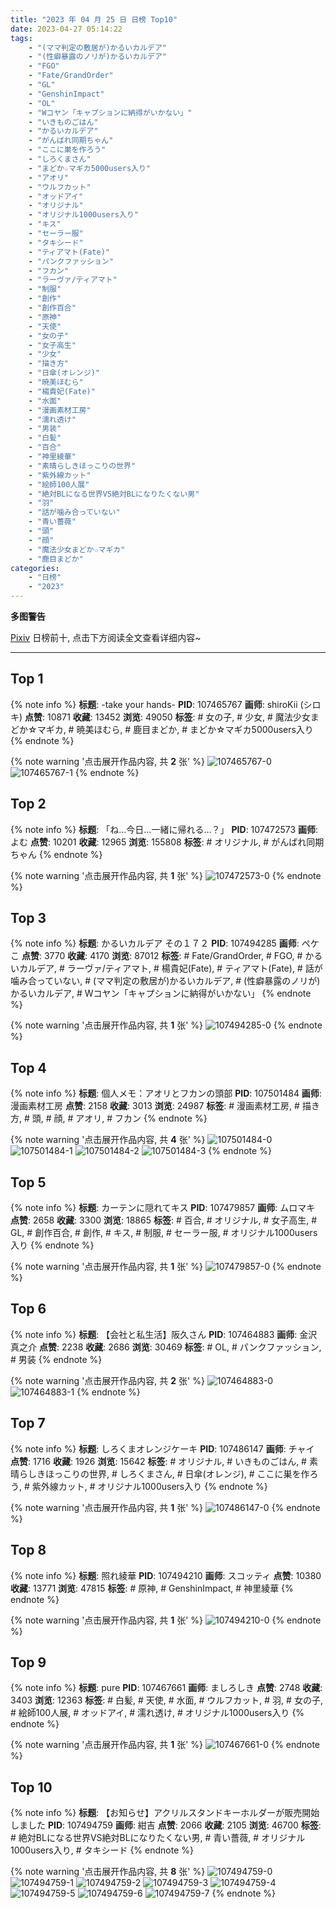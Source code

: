 ```yaml
---
title: "2023 年 04 月 25 日 日榜 Top10"
date: 2023-04-27 05:14:22
tags:
    - "(ママ判定の敷居が)かるいカルデア"
    - "(性癖暴露のノリが)かるいカルデア"
    - "FGO"
    - "Fate/GrandOrder"
    - "GL"
    - "GenshinImpact"
    - "OL"
    - "Wコヤン「キャプションに納得がいかない」"
    - "いきものごはん"
    - "かるいカルデア"
    - "がんばれ同期ちゃん"
    - "ここに巣を作ろう"
    - "しろくまさん"
    - "まどか☆マギカ5000users入り"
    - "アオリ"
    - "ウルフカット"
    - "オッドアイ"
    - "オリジナル"
    - "オリジナル1000users入り"
    - "キス"
    - "セーラー服"
    - "タキシード"
    - "ティアマト(Fate)"
    - "パンクファッション"
    - "フカン"
    - "ラーヴァ/ティアマト"
    - "制服"
    - "創作"
    - "創作百合"
    - "原神"
    - "天使"
    - "女の子"
    - "女子高生"
    - "少女"
    - "描き方"
    - "日傘(オレンジ)"
    - "暁美ほむら"
    - "楊貴妃(Fate)"
    - "水面"
    - "漫画素材工房"
    - "濡れ透け"
    - "男装"
    - "白髪"
    - "百合"
    - "神里綾華"
    - "素晴らしきほっこりの世界"
    - "紫外線カット"
    - "絵師100人展"
    - "絶対BLになる世界VS絶対BLになりたくない男"
    - "羽"
    - "話が噛み合っていない"
    - "青い薔薇"
    - "頭"
    - "顔"
    - "魔法少女まどか☆マギカ"
    - "鹿目まどか"
categories:
    - "日榜"
    - "2023"
---
```


<i class="fa fa-triangle-exclamation"></i>**多图警告**<i class="fa fa-triangle-exclamation"></i>

[Pixiv](https://www.pixiv.net/) 日榜前十, 点击下方阅读全文查看详细内容~

<!-- more -->

---

## Top 1

{% note info %}
**标题**: -take your hands-
**PID**: 107465767 **画师**: shiroKii (シロキ)
**点赞**: 10871 **收藏**: 13452 **浏览**: 49050
**标签**: # 女の子, # 少女, # 魔法少女まどか☆マギカ, # 暁美ほむら, # 鹿目まどか, # まどか☆マギカ5000users入り
{% endnote %}

{% note warning '点击展开作品内容, 共 **2** 张' %}
![107465767-0](https://i.pixiv.re/img-original/img/2023/04/24/00/38/12/107465767_p0.png)
![107465767-1](https://i.pixiv.re/img-original/img/2023/04/24/00/38/12/107465767_p1.png)
{% endnote %}

## Top 2

{% note info %}
**标题**: 「ね…今日…一緒に帰れる…？」
**PID**: 107472573 **画师**: よむ
**点赞**: 10201 **收藏**: 12965 **浏览**: 155808
**标签**: # オリジナル, # がんばれ同期ちゃん
{% endnote %}

{% note warning '点击展开作品内容, 共 **1** 张' %}
![107472573-0](https://i.pixiv.re/img-original/img/2023/04/24/08/04/19/107472573_p0.png)
{% endnote %}

## Top 3

{% note info %}
**标题**: かるいカルデア その１７２
**PID**: 107494285 **画师**: ペケこ
**点赞**: 3770 **收藏**: 4170 **浏览**: 87012
**标签**: # Fate/GrandOrder, # FGO, # かるいカルデア, # ラーヴァ/ティアマト, # 楊貴妃(Fate), # ティアマト(Fate), # 話が噛み合っていない, # (ママ判定の敷居が)かるいカルデア, # (性癖暴露のノリが)かるいカルデア, # Wコヤン「キャプションに納得がいかない」
{% endnote %}

{% note warning '点击展开作品内容, 共 **1** 张' %}
![107494285-0](https://i.pixiv.re/img-original/img/2023/04/25/00/01/22/107494285_p0.png)
{% endnote %}

## Top 4

{% note info %}
**标题**: 個人メモ：アオリとフカンの頭部
**PID**: 107501484 **画师**: 漫画素材工房
**点赞**: 2158 **收藏**: 3013 **浏览**: 24987
**标签**: # 漫画素材工房, # 描き方, # 頭, # 顔, # アオリ, # フカン
{% endnote %}

{% note warning '点击展开作品内容, 共 **4** 张' %}
![107501484-0](https://i.pixiv.re/img-original/img/2023/04/25/07/00/11/107501484_p0.jpg)
![107501484-1](https://i.pixiv.re/img-original/img/2023/04/25/07/00/11/107501484_p1.jpg)
![107501484-2](https://i.pixiv.re/img-original/img/2023/04/25/07/00/11/107501484_p2.jpg)
![107501484-3](https://i.pixiv.re/img-original/img/2023/04/25/07/00/11/107501484_p3.jpg)
{% endnote %}

## Top 5

{% note info %}
**标题**: カーテンに隠れてキス
**PID**: 107479857 **画师**: ムロマキ
**点赞**: 2658 **收藏**: 3300 **浏览**: 18865
**标签**: # 百合, # オリジナル, # 女子高生, # GL, # 創作百合, # 創作, # キス, # 制服, # セーラー服, # オリジナル1000users入り
{% endnote %}

{% note warning '点击展开作品内容, 共 **1** 张' %}
![107479857-0](https://i.pixiv.re/img-original/img/2023/04/24/16/23/54/107479857_p0.jpg)
{% endnote %}

## Top 6

{% note info %}
**标题**: 【会社と私生活】阪久さん
**PID**: 107464883 **画师**: 金沢真之介
**点赞**: 2238 **收藏**: 2686 **浏览**: 30469
**标签**: # OL, # パンクファッション, # 男装
{% endnote %}

{% note warning '点击展开作品内容, 共 **2** 张' %}
![107464883-0](https://i.pixiv.re/img-original/img/2023/04/24/00/14/09/107464883_p0.jpg)
![107464883-1](https://i.pixiv.re/img-original/img/2023/04/24/00/14/09/107464883_p1.jpg)
{% endnote %}

## Top 7

{% note info %}
**标题**: しろくまオレンジケーキ
**PID**: 107486147 **画师**: チャイ
**点赞**: 1716 **收藏**: 1926 **浏览**: 15642
**标签**: # オリジナル, # いきものごはん, # 素晴らしきほっこりの世界, # しろくまさん, # 日傘(オレンジ), # ここに巣を作ろう, # 紫外線カット, # オリジナル1000users入り
{% endnote %}

{% note warning '点击展开作品内容, 共 **1** 张' %}
![107486147-0](https://i.pixiv.re/img-original/img/2023/04/24/20/30/01/107486147_p0.png)
{% endnote %}

## Top 8

{% note info %}
**标题**: 照れ綾華
**PID**: 107494210 **画师**: スコッティ
**点赞**: 10380 **收藏**: 13771 **浏览**: 47815
**标签**: # 原神, # GenshinImpact, # 神里綾華
{% endnote %}

{% note warning '点击展开作品内容, 共 **1** 张' %}
![107494210-0](https://i.pixiv.re/img-original/img/2023/04/25/00/00/51/107494210_p0.jpg)
{% endnote %}

## Top 9

{% note info %}
**标题**: pure
**PID**: 107467661 **画师**: ましろしき
**点赞**: 2748 **收藏**: 3403 **浏览**: 12363
**标签**: # 白髪, # 天使, # 水面, # ウルフカット, # 羽, # 女の子, # 絵師100人展, # オッドアイ, # 濡れ透け, # オリジナル1000users入り
{% endnote %}

{% note warning '点击展开作品内容, 共 **1** 张' %}
![107467661-0](https://i.pixiv.re/img-original/img/2023/04/24/01/45/13/107467661_p0.jpg)
{% endnote %}

## Top 10

{% note info %}
**标题**: 【お知らせ】アクリルスタンドキーホルダーが販売開始しました
**PID**: 107494759 **画师**: 紺吉
**点赞**: 2066 **收藏**: 2105 **浏览**: 46700
**标签**: # 絶対BLになる世界VS絶対BLになりたくない男, # 青い薔薇, # オリジナル1000users入り, # タキシード
{% endnote %}

{% note warning '点击展开作品内容, 共 **8** 张' %}
![107494759-0](https://i.pixiv.re/img-original/img/2023/04/25/00/09/24/107494759_p0.jpg)
![107494759-1](https://i.pixiv.re/img-original/img/2023/04/25/00/09/24/107494759_p1.jpg)
![107494759-2](https://i.pixiv.re/img-original/img/2023/04/25/00/09/24/107494759_p2.jpg)
![107494759-3](https://i.pixiv.re/img-original/img/2023/04/25/00/09/24/107494759_p3.jpg)
![107494759-4](https://i.pixiv.re/img-original/img/2023/04/25/00/09/24/107494759_p4.jpg)
![107494759-5](https://i.pixiv.re/img-original/img/2023/04/25/00/09/24/107494759_p5.jpg)
![107494759-6](https://i.pixiv.re/img-original/img/2023/04/25/00/09/24/107494759_p6.jpg)
![107494759-7](https://i.pixiv.re/img-original/img/2023/04/25/00/09/24/107494759_p7.jpg)
{% endnote %}
